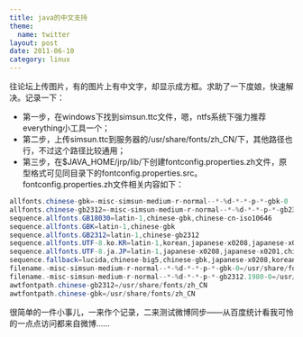 ```yaml
---
title: java的中文支持
theme:
  name: twitter
layout: post
date: 2011-06-10
category: linux
---
```


往论坛上传图片，有的图片上有中文字，却显示成方框。求助了一下度娘，快速解决。记录一下：
* 第一步，在windows下找到simsun.ttc文件，嗯，ntfs系统下强力推荐everything小工具一个；
* 第二步，上传simsun.ttc到服务器的/usr/share/fonts/zh_CN/下，其他路径也行，不过这个路径比较通用；
* 第三步，在$JAVA_HOME/jrp/lib/下创建fontconfig.properties.zh文件，原型格式可见同目录下的fontconfig.properties.src。
fontconfig.properties.zh文件相关内容如下：
```java
allfonts.chinese-gbk=-misc-simsun-medium-r-normal--*-%d-*-*-p-*-gbk-0
allfonts.chinese-gb2312=-misc-simsun-medium-r-normal--*-%d-*-*-p-*-gb2312.1980-0
sequence.allfonts.GB18030=latin-1,chinese-gbk,chinese-cn-iso10646
sequence.allfonts.GBK=latin-1,chinese-gbk
sequence.allfonts.GB2312=latin-1,chinese-gb2312
sequence.allfonts.UTF-8.ko.KR=latin-1,korean,japanese-x0208,japanese-x0201,chinese-gbk
sequence.allfonts.UTF-8.ja.JP=latin-1,japanese-x0208,japanese-x0201,chinese-gbk,korean
sequence.fallback=lucida,chinese-big5,chinese-gbk,japanese-x0208,korean
filename.-misc-simsun-medium-r-normal--*-%d-*-*-p-*-gbk-0=/usr/share/fonts/zh_CN/simsun.ttc
filename.-misc-simsun-medium-r-normal--*-%d-*-*-p-*-gb2312.1980-0=/usr/share/fonts/zh_CN/simsun.ttc
awtfontpath.chinese-gb2312=/usr/share/fonts/zh_CN
awtfontpath.chinese-gbk=/usr/share/fonts/zh_CN
```
很简单的一件小事儿，一来作个记录，二来测试微博同步——从百度统计看我可怜的一点点访问都来自微博……
